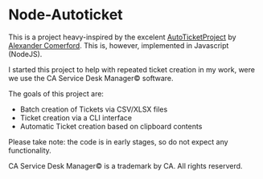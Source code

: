 # Node-Autoticket
This is a project heavy-inspired by the excelent [AutoTicketProject](https://github.com/cmrfrd/AutoTicketProject) by [Alexander Comerford](https://github.com/cmrfrd).
This is, however, implemented in Javascript (NodeJS).

I started this project to help with repeated ticket creation in my work, were we use the CA Service Desk Manager© software.

The goals of this project are:
- Batch creation of Tickets via CSV/XLSX files
- Ticket creation via a CLI interface
- Automatic Ticket creation based on clipboard contents

Please take note: the code is in early stages, so do not expect any functionality.

CA Service Desk Manager© is a trademark by CA. All rights reserverd.